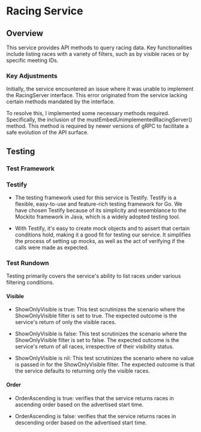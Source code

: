 # Racing Service
## Overview
This service provides API methods to query racing data. Key functionalities include listing races with a variety of filters, such as by visible races or by specific meeting IDs.

### Key Adjustments
Initially, the service encountered an issue where it was unable to implement the RacingServer interface. This error originated from the service lacking certain methods mandated by the interface.

To resolve this, I implemented some necessary methods required. Specifically, the inclusion of the mustEmbedUnimplementedRacingServer() method. This method is required by newer versions of gRPC to facilitate a safe evolution of the API surface.

## Testing
### Test Framework
### Testify

- The testing framework used for this service is Testify. Testify is a flexible, easy-to-use and feature-rich testing framework for Go. We have chosen Testify because of its simplicity and resemblance to the Mockito framework in Java, which is a widely adopted testing tool.

- With Testify, it's easy to create mock objects and to assert that certain conditions hold, making it a good fit for testing our service. It simplifies the process of setting up mocks, as well as the act of verifying if the calls were made as expected.

### Test Rundown
Testing primarily covers the service's ability to list races under various filtering conditions.

#### Visible
- ShowOnlyVisible is true: This test scrutinizes the scenario where the ShowOnlyVisible filter is set to true. The expected outcome is the service's return of only the visible races.

- ShowOnlyVisible is false: This test scrutinizes the scenario where the ShowOnlyVisible filter is set to false. The expected outcome is the service's return of all races, irrespective of their visibility status.

- ShowOnlyVisible is nil: This test scrutinizes the scenario where no value is passed in for the ShowOnlyVisible filter. The expected outcome is that the service defaults to returning only the visible races.

#### Order

- OrderAscending is true: verifies that the service returns races in ascending order based on the advertised start time.

- OrderAscending is false: verifies that the service returns races in descending order based on the advertised start time.